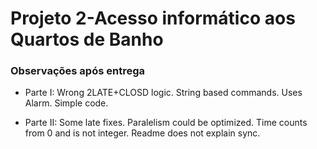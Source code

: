 # Projeto 2-Acesso informático aos Quartos de Banho


### Observações após entrega

* Parte I: Wrong 2LATE+CLOSD logic. String based commands. Uses Alarm. Simple code.

* Parte II: Some late fixes. Paralelism could be optimized. Time counts from 0 and is not integer. Readme does not explain sync.
